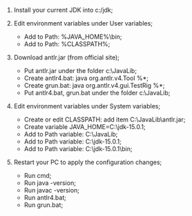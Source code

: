 1. Install your current JDK into c:/jdk;

2. Edit environment variables under User variables;
   - Add to Path: %JAVA_HOME%\bin;
   - Add to Path: %CLASSPATH%;
   
3. Download antlr.jar (from official site);
   - Put antlr.jar under the folder c:\JavaLib\;
   - Create antlr4.bat: java org.antlr.v4.Tool %*;
   - Create grun.bat: java org.antlr.v4.gui.TestRig %*;
   - Put antlr4.bat, grun.bat under the folder c:\JavaLib\;

4. Edit environment variables under System variables;
   - Create or edit CLASSPATH: add item C:\JavaLib\antlr.jar;
   - Create variable JAVA_HOME=C:\jdk-15.0.1;
   - Add to Path variable: C:\JavaLib;
   - Add to Path variable: C:\jdk-15.0.1;
   - Add to Path variable: C:\jdk-15.0.1\bin;
   
5. Restart your PC to apply the configuration changes;
   - Run cmd;
   - Run java -version;
   - Run javac -version;
   - Run antlr4.bat;
   - Run grun.bat;